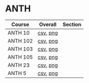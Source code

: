 # ANTH

| Course | Overall | Section |
| ------ | ------- | ------- |
| ANTH 10 | [csv](https://github.com/UCSD-Historical-Enrollment-Data/2024Summer1/blob/main/overall/ANTH%2010.csv), [png](https://raw.githubusercontent.com/UCSD-Historical-Enrollment-Data/2024Summer1/main/plot_overall/ANTH%2010.png) |  |
| ANTH 102 | [csv](https://github.com/UCSD-Historical-Enrollment-Data/2024Summer1/blob/main/overall/ANTH%20102.csv), [png](https://raw.githubusercontent.com/UCSD-Historical-Enrollment-Data/2024Summer1/main/plot_overall/ANTH%20102.png) |  |
| ANTH 103 | [csv](https://github.com/UCSD-Historical-Enrollment-Data/2024Summer1/blob/main/overall/ANTH%20103.csv), [png](https://raw.githubusercontent.com/UCSD-Historical-Enrollment-Data/2024Summer1/main/plot_overall/ANTH%20103.png) |  |
| ANTH 105 | [csv](https://github.com/UCSD-Historical-Enrollment-Data/2024Summer1/blob/main/overall/ANTH%20105.csv), [png](https://raw.githubusercontent.com/UCSD-Historical-Enrollment-Data/2024Summer1/main/plot_overall/ANTH%20105.png) |  |
| ANTH 23 | [csv](https://github.com/UCSD-Historical-Enrollment-Data/2024Summer1/blob/main/overall/ANTH%2023.csv), [png](https://raw.githubusercontent.com/UCSD-Historical-Enrollment-Data/2024Summer1/main/plot_overall/ANTH%2023.png) |  |
| ANTH 5 | [csv](https://github.com/UCSD-Historical-Enrollment-Data/2024Summer1/blob/main/overall/ANTH%205.csv), [png](https://raw.githubusercontent.com/UCSD-Historical-Enrollment-Data/2024Summer1/main/plot_overall/ANTH%205.png) |  |
